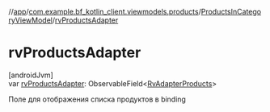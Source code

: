 //[app](../../../index.md)/[com.example.bf_kotlin_client.viewmodels.products](../index.md)/[ProductsInCategoryViewModel](index.md)/[rvProductsAdapter](rv-products-adapter.md)

# rvProductsAdapter

[androidJvm]\
var [rvProductsAdapter](rv-products-adapter.md): ObservableField&lt;[RvAdapterProducts](../../com.example.bf_kotlin_client.adapters.products/-rv-adapter-products/index.md)&gt;

Поле для отображения списка продуктов в binding
